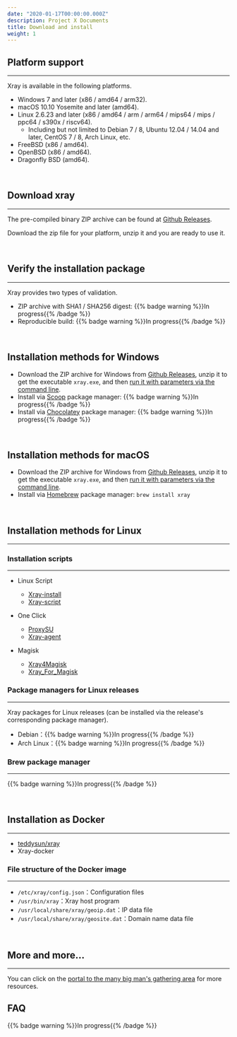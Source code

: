 ```yaml
---
date: "2020-01-17T00:00:00.000Z"
description: Project X Documents
title: Download and install
weight: 1
---
```


## Platform support

---

Xray is available in the following platforms.

- Windows 7 and later (x86 / amd64 / arm32).
- macOS 10.10 Yosemite and later (amd64).
- Linux 2.6.23 and later (x86 / amd64 / arm / arm64 / mips64 / mips / ppc64 / s390x / riscv64).
  - Including but not limited to Debian 7 / 8, Ubuntu 12.04 / 14.04 and later, CentOS 7 / 8, Arch Linux, etc.
- FreeBSD (x86 / amd64).
- OpenBSD (x86 / amd64).
- Dragonfly BSD (amd64).

<br />

## Download xray

---

The pre-compiled binary ZIP archive can be found at [Github Releases](https://github.com/xtls/Xray-core/releases).

Download the zip file for your platform, unzip it and you are ready to use it.

<br />

## Verify the installation package

---

Xray provides two types of validation.

- ZIP archive with SHA1 / SHA256 digest: {{% badge warning %}}In progress{{% /badge %}}
- Reproducible build: {{% badge warning %}}In progress{{% /badge %}}

<br />

## Installation methods for Windows

- Download the ZIP archive for Windows from [Github Releases](https://github.com/xtls/Xray-core/releases), unzip it to get the executable `xray.exe`, and then [run it with parameters via the command line](../command).
- Install via [Scoop](https://scoop.sh) package manager: {{% badge warning %}}In progress{{% /badge %}}
- Install via [Chocolatey](https://chocolatey.org) package manager: {{% badge warning %}}In progress{{% /badge %}}

<br />

## Installation methods for macOS

- Download the ZIP archive for Windows from [Github Releases](https://github.com/xtls/Xray-core/releases), unzip it to get the executable `xray.exe`, and then [run it with parameters via the command line](../command).
- Install via [Homebrew](https://brew.sh) package manager: `brew install xray`

<br />

## Installation methods for Linux
---
### Installation scripts
---

- Linux Script
  - [Xray-install](https://github.com/XTLS/Xray-install)
  - [Xray-script](https://github.com/kirin10000/Xray-script)

- One Click
  - [ProxySU](https://github.com/proxysu/ProxySU)
  - [Xray-agent](https://github.com/mack-a/Xray-agent)

- Magisk
  - [Xray4Magisk](https://github.com/CerteKim/Xray4Magisk)
  - [Xray_For_Magisk](https://github.com/E7KMbb/Xray_For_Magisk)


### Package managers for Linux releases

---

Xray packages for Linux releases (can be installed via the release's corresponding package manager).

- Debian：{{% badge warning %}}In progress{{% /badge %}}
- Arch Linux：{{% badge warning %}}In progress{{% /badge %}}

### Brew package manager

---

{{% badge warning %}}In progress{{% /badge %}}

<br />

## Installation as Docker

---

- [teddysun/xray](https://hub.docker.com/r/teddysun/xray)
- Xray-docker
### File structure of the Docker image

---

- `/etc/xray/config.json`：Configuration files
- `/usr/bin/xray`：Xray host program
- `/usr/local/share/xray/geoip.dat`：IP data file
- `/usr/local/share/xray/geosite.dat`：Domain name data file

<br />

## More and more...

---

You can click on the [portal to the many big man's gathering area](../../links) for more resources.


## FAQ

{{% badge warning %}}In progress{{% /badge %}}
